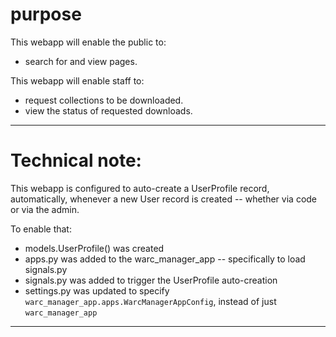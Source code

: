 # purpose

This webapp will enable the public to:
- search for and view pages.

This webapp will enable staff to:
- request collections to be downloaded.
- view the status of requested downloads.

---

# Technical note: 

This webapp is configured to auto-create a UserProfile record, automatically, whenever a new User record is created -- whether via code or via the admin.

To enable that:
- models.UserProfile() was created
- apps.py was added to the warc_manager_app -- specifically to load signals.py
- signals.py was added to trigger the UserProfile auto-creation
- settings.py was updated to specify `warc_manager_app.apps.WarcManagerAppConfig`, instead of just `warc_manager_app`

---
